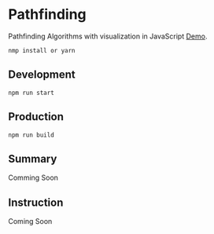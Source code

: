 # Pathfinding
Pathfinding Algorithms with visualization in JavaScript [Demo](https://souleymanedembele.github.io/Pathfinding/).

    nmp install or yarn
## Development
    npm run start
## Production
    npm run build
## Summary
Comming Soon
## Instruction
Coming Soon
